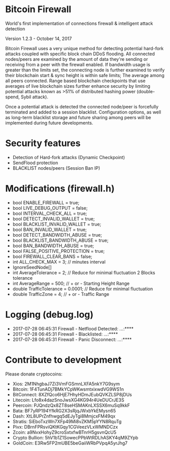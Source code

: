 # Bitcoin Firewall
World's first implementation of connections firewall & intelligent attack detection

Version 1.2.3 - October 14, 2017

Bitcoin Firewall uses a very unique method for detecting potential hard-fork attacks coupled with specific block chain DDoS flooding. All connected nodes/peers are examined by the amount of data they're sending or receiving from a peer with the firewall enabled. If bandwidth usage is greater than the limits set, the connecting node is further examined to verify their blockchain start & sync height is within safe limits; The average among all peers connected. Range based blockchain checkpoints that use averages of live blockchain sizes further enhance security by limiting potential attacks known as >51% of distributed hashing power (double-spend, Sybil attack).

Once a potential attack is detected the connected node/peer is forcefully terminated and added to a session blacklist. Configuration options, as well as long-term blacklist storage and future sharing among peers will be implemented during future developments.

# Security features
- Detection of Hard-fork attacks (Dynamic Checkpoint)
- SendFlood protection
- BLACKLIST nodes/peers (Session Ban IP)

# Modifications (firewall.h)
- bool ENABLE_FIREWALL = true;
- bool LIVE_DEBUG_OUTPUT = false;
- bool INTERVAL_CHECK_ALL = true;
- bool DETECT_INVALID_WALLET = true;
- bool BLACKLIST_INVALID_WALLET = true;
- bool BAN_INVALID_WALLET = true;
- bool DETECT_BANDWIDTH_ABUSE =  true;
- bool BLACKLIST_BANDWIDTH_ABUSE = true;
- bool BAN_BANDWIDTH_ABUSE = true;
- bool FALSE_POSITIVE_PROTECTION =  true;
- bool FIREWALL_CLEAR_BANS = false;
- int ALL_CHECK_MAX = 3;  // minutes interval
- IgnoreSeedNode[]
- int AverageTolerance = 2;    // Reduce for minimal fluctuation 2 Blocks tolerance
- int AverageRange = 500;   // + or - Starting Height Range
- double TrafficTolerance = 0.0001; // Reduce for minimal fluctuation
- double TrafficZone = 4; // + or - Traffic Range

# Logging (debug.log)
- 2017-07-28 06:45:31 Firewall - Netflood Detected: *.*.*.*:****
- 2017-07-28 06:45:31 Firewall - Blacklisted: *.*.*.*:****
- 2017-07-28 06:45:31 Firewall - Panic Disconnect: *.*.*.*:****

# Contribute to development
Please donate cryptocoins:

- Xios: 2M1NhgbaJ7Zi3VmFGSmnLXFA5nkY7G9sym
- Bitcoin: 1F4TunADj7BMkYCpWKwsmtxixwdVG9WS1n
- BitConnect: 8XZfQco6HjE7HhyHDmJEubQVKZLSP8jDUs
- Litecoin: Lfo8x4dazSnoJwsXG4KG94r4UeDUCrJE3S
- Peercoin: PJQndzQx8ZT8seHSMAKnLXSSX6muSq9kkF
- Bata: BF7yRP194YfkRG2X3sRjqJWxbYkEMysn65
- Dash: XtL8UPrZnfhwgq5dEJyTgi8MmjcxFM49qx
- Stratis: SiEboTxzWn7XFp49Mi8vZKM5pYYN8RquTg
- Pivx: DBrnFPRsviQKtKGqy1CGVeezVLxWMNDCzx
- Zcoin: a9NvxHohyZ9croSxtxfwBTnrH5gsvnQcU5
- Crypto Bullion: 5hV1b1Z1SowecPPbWtRDLhASKY4qM9ZYpb
- GoldCoin: E3Rw5FP2mUBE5beGaiiWRbPVpqA5yrJhg7
